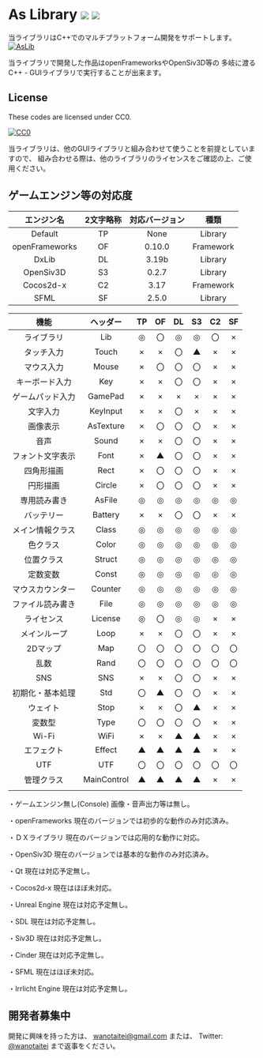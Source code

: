 ﻿# As Library <a href="http://creativecommons.org/publicdomain/zero/1.0/deed.ja"><img src="https://img.shields.io/badge/license-CC0-blue.svg"></a> <a href="https://github.com/Kasugaccho/AsLib"><img src="https://img.shields.io/badge/0.4.0.0%20%CE%B1-passing-brightgreen.svg"></a>
当ライブラリはC++でのマルチプラットフォーム開発をサポートします。
[![AsLib](https://raw.githubusercontent.com/Kasugaccho/AsLib/master/aslib/Picture/Title/aslib150.png "AsLib")](https://github.com/Kasugaccho/AsLib)

当ライブラリで開発した作品はopenFrameworksやOpenSiv3D等の
多岐に渡るC++ - GUIライブラリで実行することが出来ます。

## License

These codes are licensed under CC0.

[![CC0](http://i.creativecommons.org/p/zero/1.0/88x31.png "CC0")](http://creativecommons.org/publicdomain/zero/1.0/deed.ja)

当ライブラリは、他のGUIライブラリと組み合わせて使うことを前提としていますので、
組み合わせる際は、他のライブラリのライセンスをご確認の上、ご使用ください。

## ゲームエンジン等の対応度

| エンジン名 | 2文字略称 | 対応バージョン | 種類 |
|:---:|:---:|:---:|:---:|
| Default | TP | None | Library |
| openFrameworks | OF | 0.10.0 | Framework |
| DxLib | DL | 3.19b | Library |
| OpenSiv3D | S3 | 0.2.7 | Library |
| Cocos2d-x | C2 | 3.17 | Framework |
| SFML | SF | 2.5.0 | Library |

| 機能 | ヘッダー | TP | OF | DL | S3 | C2 | SF |
|:---:|:---:|:---:|:---:|:---:|:---:|:---:|:---:|
| ライブラリ | Lib | ◎ | 〇 | ◎ | ◎ | 〇 | × |
| タッチ入力 | Touch | × | × | 〇 | ▲ | × | × |
| マウス入力 | Mouse | × | 〇 | 〇 | 〇 | × | × |
| キーボード入力 | Key | × | × | 〇 | 〇 | × | × |
| ゲームパッド入力 | GamePad | × | × | × | × | × | × |
| 文字入力 | KeyInput | × | × | 〇 | × | × | × |
| 画像表示 | AsTexture | × | 〇 | 〇 | 〇 | × | × |
| 音声 | Sound | × | × | 〇 | 〇 | × | × |
| フォント文字表示 | Font | × | ▲ | 〇 | 〇 | × | × |
| 四角形描画 | Rect | × | 〇 | 〇 | 〇 | × | × |
| 円形描画 | Circle | × | 〇 | 〇 | 〇 | × | × |
| 専用読み書き | AsFile | ◎ | ◎ | ◎ | ◎ | ◎ | ◎ |
| バッテリー | Battery | × | × | 〇 | 〇 | × | × |
| メイン情報クラス | Class | ◎ | ◎ | ◎ | ◎ | ◎ | ◎ |
| 色クラス | Color | ◎ | ◎ | ◎ | ◎ | ◎ | ◎ |
| 位置クラス | Struct | ◎ | ◎ | ◎ | ◎ | ◎ | ◎ |
| 定数変数 | Const | ◎ | ◎ | ◎ | ◎ | ◎ | ◎ |
| マウスカウンター | Counter | ◎ | ◎ | ◎ | ◎ | ◎ | ◎ |
| ファイル読み書き | File | ◎ | ◎ | ◎ | ◎ | ◎ | ◎ |
| ライセンス | License | ◎ | 〇 | ◎ | ◎ | × | × |
| メインループ | Loop | × | × | 〇 | 〇 | × | × |
| 2Dマップ | Map | 〇 | 〇 | 〇 | 〇 | 〇 | 〇 |
| 乱数 | Rand | 〇 | 〇 | 〇 | 〇 | 〇 | 〇 |
| SNS | SNS | × | × | 〇 | 〇 | × | × |
| 初期化・基本処理 | Std | 〇 | ▲ | 〇 | 〇 | × | × |
| ウェイト | Stop | × | × | 〇 | ▲ | × | × |
| 変数型 | Type | 〇 | 〇 | 〇 | 〇 | × | × |
| Wi-Fi | WiFi | × | × | ▲ | ▲ | × | × |
| エフェクト | Effect | ▲ | ▲ | ▲ | ▲ | × | × |
| UTF | UTF | 〇 | 〇 | 〇 | 〇 | 〇 | 〇 |
| 管理クラス | MainControl | ▲ | ▲ | ▲ | ▲ | × | × |
|  |  |  |  |  |  |  |  |
 

・ゲームエンジン無し(Console)
画像・音声出力等は無し。

・openFrameworks
現在のバージョンでは初歩的な動作のみ対応済み。

・ＤＸライブラリ
現在のバージョンでは応用的な動作に対応。

・OpenSiv3D
現在のバージョンでは基本的な動作のみ対応済み。

・Qt
現在は対応予定無し。

・Cocos2d-x
現在はほぼ未対応。

・Unreal Engine
現在は対応予定無し。

・SDL
現在は対応予定無し。

・Siv3D
現在は対応予定無し。

・Cinder
現在は対応予定無し。

・SFML
現在はほぼ未対応。

・Irrlicht Engine
現在は対応予定無し。

## 開発者募集中

開発に興味を持った方は、
wanotaitei@gmail.com
または、
Twitter: [@wanotaitei](https://twitter.com/wanotaitei "Twitter")
まで返事をください。
